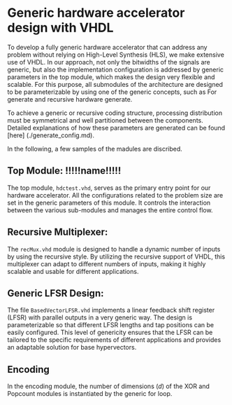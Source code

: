 # Generic hardware accelerator design with VHDL

To develop a fully generic hardware accelerator that can address any problem without relying on High-Level Synthesis (HLS), we make extensive use of VHDL. In our approach, not only the bitwidths of the signals are generic, but also the implementation configuration is addressed by generic parameters in the top module, which makes the design very flexible and scalable. For this purpose, all submodules of the architecture are designed to be parameterizable by using one of the generic concepts, such as For generate and recursive hardware generate.

To achieve a generic or recursive coding structure, processing distribution must be symmetrical and well partitioned between the components. Detailed explanations of how these parameters are generated can be found [here] (./generate_config.md).

In the following, a few samples of the madules are discribed.

## Top Module: !!!!!name!!!!!

The top module, `hdctest.vhd`, serves as the primary entry point for our hardware accelerator. All the configurations related to the problem size are set in the generic parameters of this module. It controls the interaction between the various sub-modules and manages the entire control flow.

## Recursive Multiplexer:

The `recMux.vhd` module is designed to handle a dynamic number of inputs by using the recursive style. By utilizing the recursive support of VHDL, this multiplexer can adapt to different numbers of inputs, making it highly scalable and usable for different applications.

## Generic LFSR Design:

The file `BasedVectorLFSR.vhd` implements a linear feedback shift register (LFSR) with parallel outputs in a very generic way. The design is parameterizable so that different LFSR lengths and tap positions can be easily configured. This level of genericity ensures that the LFSR can be tailored to the specific requirements of different applications and provides an adaptable solution for base hypervectors.

## Encoding

In the encoding module, the number of dimensions (_d_) of the XOR and Popcount modules is instantiated by the generic for loop.